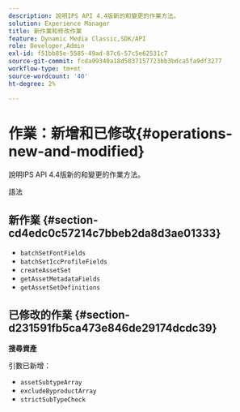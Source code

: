 ```yaml
---
description: 說明IPS API 4.4版新的和變更的作業方法。
solution: Experience Manager
title: 新作業和修改作業
feature: Dynamic Media Classic,SDK/API
role: Developer,Admin
exl-id: f51bb85e-5585-49ad-87c6-57c5e62531c7
source-git-commit: fcda99340a18d5037157723bb3bdca5fa9df3277
workflow-type: tm+mt
source-wordcount: '40'
ht-degree: 2%

---
```


# 作業：新增和已修改{#operations-new-and-modified}

說明IPS API 4.4版新的和變更的作業方法。

語法

## 新作業 {#section-cd4edc0c57214c7bbeb2da8d3ae01333}

* `batchSetFontFields`
* `batchSetIccProfileFields`
* `createAssetSet`
* `getAssetMetadataFields`
* `getAssetSetDefinitions`

## 已修改的作業 {#section-d231591fb5ca473e846de29174dcdc39}

**搜尋資產**

引數已新增：

* `assetSubtypeArray`
* `excludeByproductArray`
* `strictSubTypeCheck`
